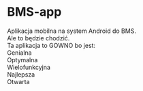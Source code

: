 # BMS-app
Aplikacja mobilna na system Android do BMS.\
Ale to będzie chodzić.\
Ta aplikacja to GOWNO bo jest:\
Genialna\
Optymalna\
Wielofunkcyjna\
Najlepsza\
Otwarta
